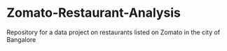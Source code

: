 # Zomato-Restaurant-Analysis
Repository for a data project on restaurants listed on Zomato in the city of Bangalore
